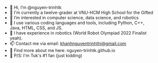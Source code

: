 - 👋 Hi, I’m @nguyen-trinhtk
- 🏫 I'm currently a twelve-grader at VNU-HCM High School for the Gifted
- 👀 I’m interested in computer science, data science, and robotics
- 🌱 I use various coding languages and tools, including Python, C++, Java, HTML, CSS, and JS.
- 🤖 I have experience in robotics (World Robot Olympiad 2022 Finalist yeah).
- 📫 Contact me via email: khanhnguyentrinhthi@gmail.com
- 🐨 Find more about me here: nguyen-trinhtk.github.io
- 🙈 P/S: I'm Tuk's #1 fan (just kidding)

